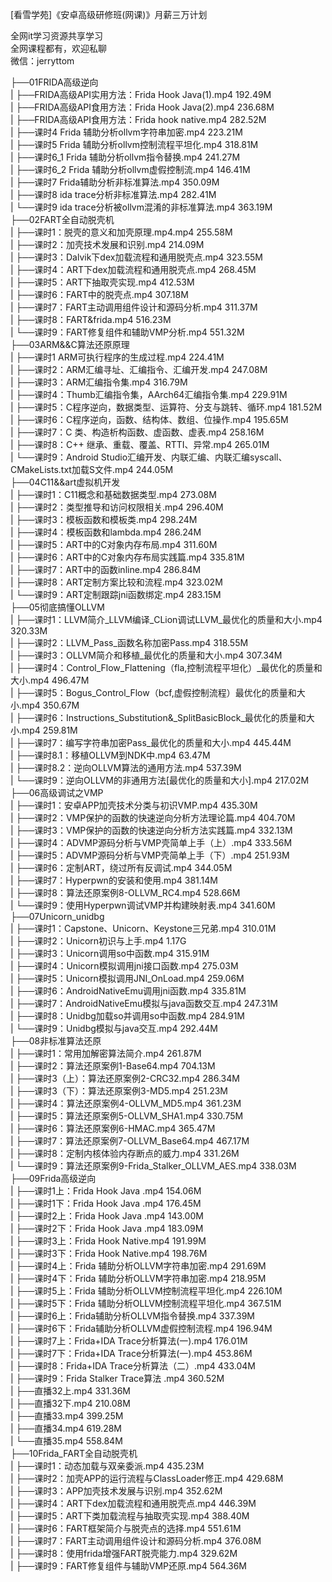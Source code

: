 [看雪学苑]《安卓高级研修班(网课)》月薪三万计划

全网it学习资源共享学习<br>全网课程都有，欢迎私聊<br>微信：jerryttom<br>

├──01FRIDA高级逆向<br> | ├──FRIDA高级API实用方法：Frida Hook Java(1).mp4 192.49M<br> | ├──FRIDA高级API食用方法：Frida Hook Java(2).mp4 236.68M<br> | ├──FRIDA高级API食用方法：Frida hook native.mp4 282.52M<br> | ├──课时4 Frida 辅助分析ollvm字符串加密.mp4 223.21M<br> | ├──课时5 Frida 辅助分析ollvm控制流程平坦化.mp4 318.81M<br> | ├──课时6_1 Frida 辅助分析ollvm指令替换.mp4 241.27M<br> | ├──课时6_2 Frida 辅助分析ollvm虚假控制流.mp4 146.41M<br> | ├──课时7 Frida辅助分析非标准算法.mp4 350.09M<br> | ├──课时8 ida trace分析非标准算法.mp4 282.41M<br> | └──课时9 ida trace分析被ollvm混淆的非标准算法.mp4 363.19M<br> ├──02FART全自动脱壳机<br> | ├──课时1：脱壳的意义和加壳原理.mp4.mp4 255.58M<br> | ├──课时2：加壳技术发展和识别.mp4 214.09M<br> | ├──课时3：Dalvik下dex加载流程和通用脱壳点.mp4 323.55M<br> | ├──课时4：ART下dex加载流程和通用脱壳点.mp4 268.45M<br> | ├──课时5：ART下抽取壳实现.mp4 412.53M<br> | ├──课时6：FART中的脱壳点.mp4 307.18M<br> | ├──课时7：FART主动调用组件设计和源码分析.mp4 311.37M<br> | ├──课时8：FART&amp;frida.mp4 516.23M<br> | └──课时9：FART修复组件和辅助VMP分析.mp4 551.32M<br> ├──03ARM&amp;&amp;C算法还原原理<br> | ├──课时1 ARM可执行程序的生成过程.mp4 224.41M<br> | ├──课时2：ARM汇编寻址、汇编指令、汇编开发.mp4 247.08M<br> | ├──课时3：ARM汇编指令集.mp4 316.79M<br> | ├──课时4：Thumb汇编指令集，AArch64汇编指令集.mp4 229.91M<br> | ├──课时5：C程序逆向，数据类型、运算符、分支与跳转、循环.mp4 181.52M<br> | ├──课时6：C程序逆向，函数、结构体、数组、位操作.mp4 195.65M<br> | ├──课时7：C 类、构造析构函数、虚函数、虚表.mp4 258.16M<br> | ├──课时8：C++ 继承、重载、覆盖、RTTI、异常.mp4 265.01M<br> | └──课时9：Android Studio汇编开发、内联汇编、内联汇编syscall、CMakeLists.txt加载S文件.mp4 244.05M<br> ├──04C11&amp;&amp;art虚拟机开发<br> | ├──课时1：C11概念和基础数据类型.mp4 273.08M<br> | ├──课时2：类型推导和访问权限相关.mp4 296.40M<br> | ├──课时3：模板函数和模板类.mp4 298.24M<br> | ├──课时4：模板函数和lambda.mp4 286.24M<br> | ├──课时5：ART中的C对象内存布局.mp4 311.60M<br> | ├──课时6：ART中的C对象内存布局实践篇.mp4 335.81M<br> | ├──课时7：ART中的函数inline.mp4 286.84M<br> | ├──课时8：ART定制方案比较和流程.mp4 323.02M<br> | └──课时9：ART定制跟踪jni函数绑定.mp4 283.15M<br> ├──05彻底搞懂OLLVM<br> | ├──课时1：LLVM简介_LLVM编译_CLion调试LLVM_最优化的质量和大小.mp4 320.33M<br> | ├──课时2：LLVM_Pass_函数名称加密Pass.mp4 318.55M<br> | ├──课时3：OLLVM简介和移植_最优化的质量和大小.mp4 307.34M<br> | ├──课时4：Control_Flow_Flattening（fla,控制流程平坦化）_最优化的质量和大小.mp4 496.47M<br> | ├──课时5：Bogus_Control_Flow（bcf,虚假控制流程）最优化的质量和大小.mp4 350.67M<br> | ├──课时6：Instructions_Substitution&amp;_SplitBasicBlock_最优化的质量和大小.mp4 259.81M<br> | ├──课时7：编写字符串加密Pass_最优化的质量和大小.mp4 445.44M<br> | ├──课时8.1：移植OLLVM到NDK中.mp4 63.47M<br> | ├──课时8.2：逆向OLLVM算法的通用方法.mp4 537.39M<br> | └──课时9：逆向OLLVM的非通用方法[最优化的质量和大小].mp4 217.02M<br> ├──06高级调试之VMP<br> | ├──课时1：安卓APP加壳技术分类与初识VMP.mp4 435.30M<br> | ├──课时2：VMP保护的函数的快速逆向分析方法理论篇.mp4 404.70M<br> | ├──课时3：VMP保护的函数的快速逆向分析方法实践篇.mp4 332.13M<br> | ├──课时4：ADVMP源码分析与VMP壳简单上手（上）.mp4 333.56M<br> | ├──课时5：ADVMP源码分析与VMP壳简单上手（下）.mp4 251.93M<br> | ├──课时6：定制ART，绕过所有反调试.mp4 344.05M<br> | ├──课时7：Hyperpwn的安装和使用.mp4 381.14M<br> | ├──课时8：算法还原案例8-OLLVM_RC4.mp4 528.66M<br> | └──课时9：使用Hyperpwn调试VMP并构建映射表.mp4 341.60M<br> ├──07Unicorn_unidbg<br> | ├──课时1：Capstone、Unicorn、Keystone三兄弟.mp4 310.01M<br> | ├──课时2：Unicorn初识与上手.mp4 1.17G<br> | ├──课时3：Unicorn调用so中函数.mp4 315.91M<br> | ├──课时4：Unicorn模拟调用jni接口函数.mp4 275.03M<br> | ├──课时5：Unicorn模拟调用JNI_OnLoad.mp4 259.06M<br> | ├──课时6：AndroidNativeEmu调用jni函数.mp4 335.81M<br> | ├──课时7：AndroidNativeEmu模拟与java函数交互.mp4 247.31M<br> | ├──课时8：Unidbg加载so并调用so中函数.mp4 284.91M<br> | └──课时9：Unidbg模拟与java交互.mp4 292.44M<br> ├──08非标准算法还原<br> | ├──课时1：常用加解密算法简介.mp4 261.87M<br> | ├──课时2：算法还原案例1-Base64.mp4 704.13M<br> | ├──课时3（上）：算法还原案例2-CRC32.mp4 286.34M<br> | ├──课时3（下）：算法还原案例3-MD5.mp4 251.23M<br> | ├──课时4：算法还原案例4-OLLVM_MD5.mp4 361.23M<br> | ├──课时5：算法还原案例5-OLLVM_SHA1.mp4 330.75M<br> | ├──课时6：算法还原案例6-HMAC.mp4 365.47M<br> | ├──课时7：算法还原案例7-OLLVM_Base64.mp4 467.17M<br> | ├──课时8：定制内核体验内存断点的威力.mp4 331.26M<br> | └──课时9：算法还原案例9-Frida_Stalker_OLLVM_AES.mp4 338.03M<br> ├──09Frida高级逆向<br> | ├──课时1上：Frida Hook Java .mp4 154.06M<br> | ├──课时1下：Frida Hook Java .mp4 176.45M<br> | ├──课时2上：Frida Hook Java .mp4 143.00M<br> | ├──课时2下：Frida Hook Java .mp4 183.09M<br> | ├──课时3上：Frida Hook Native.mp4 191.99M<br> | ├──课时3下：Frida Hook Native.mp4 198.76M<br> | ├──课时4上：Frida 辅助分析OLLVM字符串加密.mp4 291.69M<br> | ├──课时4下：Frida 辅助分析OLLVM字符串加密.mp4 218.95M<br> | ├──课时5上：Frida 辅助分析OLLVM控制流程平坦化.mp4 226.10M<br> | ├──课时5下：Frida 辅助分析OLLVM控制流程平坦化.mp4 367.51M<br> | ├──课时6上：Frida辅助分析OLLVM指令替换.mp4 337.39M<br> | ├──课时6下：Frida辅助分析OLLVM虚假控制流程.mp4 196.94M<br> | ├──课时7上：Frida+IDA Trace分析算法(一).mp4 176.01M<br> | ├──课时7下：Frida+IDA Trace分析算法(一).mp4 453.86M<br> | ├──课时8：Frida+IDA Trace分析算法（二）.mp4 433.04M<br> | ├──课时9：Frida Stalker Trace算法 .mp4 360.52M<br> | ├──直播32上.mp4 331.36M<br> | ├──直播32下.mp4 210.08M<br> | ├──直播33.mp4 399.25M<br> | ├──直播34.mp4 619.28M<br> | └──直播35.mp4 558.84M<br> ├──10Frida_FART全自动脱壳机<br> | ├──课时1：动态加载与双亲委派.mp4 435.23M<br> | ├──课时2：加壳APP的运行流程与ClassLoader修正.mp4 429.68M<br> | ├──课时3：APP加壳技术发展与识别.mp4 352.62M<br> | ├──课时4：ART下dex加载流程和通用脱壳点.mp4 446.39M<br> | ├──课时5：ART下类加载流程与抽取壳实现.mp4 388.40M<br> | ├──课时6：FART框架简介与脱壳点的选择.mp4 551.61M<br> | ├──课时7：FART主动调用组件设计和源码分析.mp4 376.08M<br> | ├──课时8：使用frida增强FART脱壳能力.mp4 329.62M<br> | ├──课时9：FART修复组件与辅助VMP还原.mp4 564.36M